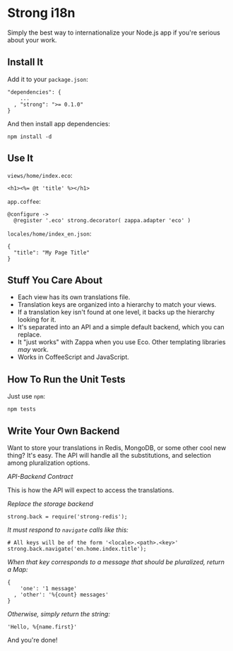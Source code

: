 Strong i18n
===========

Simply the best way to internationalize your Node.js app if you're
serious about your work.

Install It
----------

Add it to your `package.json`:

    "dependencies": {
        ...
      , "strong": ">= 0.1.0"
    }

And then install app dependencies:

    npm install -d


Use It
------

`views/home/index.eco`:

    <h1><%= @t 'title' %></h1>

`app.coffee`:

    @configure ->
      @register '.eco' strong.decorator( zappa.adapter 'eco' )

`locales/home/index_en.json`:

    {
      "title": "My Page Title"
    }


Stuff You Care About
--------------------

* Each view has its own translations file.
* Translation keys are organized into a hierarchy to match your views.
* If a translation key isn't found at one level, it backs up the hierarchy looking for it.
* It's separated into an API and a simple default backend, which you can
  replace.
* It "just works" with Zappa when you use Eco. Other templating libraries _may_ work.
* Works in CoffeeScript and JavaScript.


How To Run the Unit Tests
-------------------------

Just use `npm`:

    npm tests


Write Your Own Backend
----------------------

Want to store your translations in Redis, MongoDB, or some other cool
new thing? It's easy. The API will handle all the substitutions, and
selection among pluralization options.

*API-Backend Contract*

This is how the API will expect to access the translations.

*Replace the storage backend*

    strong.back = require('strong-redis');

*It must respond to `navigate` calls like this:*

    # All keys will be of the form '<locale>.<path>.<key>'
    strong.back.navigate('en.home.index.title');

*When that key corresponds to a message that should be pluralized, return a Map:*

    {
        'one': '1 message'
      , 'other': '%{count} messages'
    }

*Otherwise, simply return the string:*

    'Hello, %{name.first}'

And you're done!